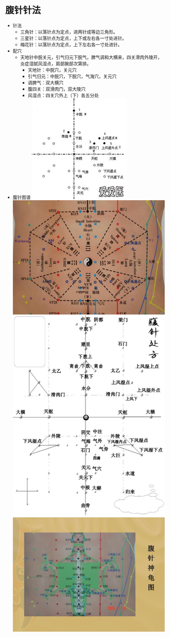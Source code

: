 # 腹针针法
- 针法
    - 三角针：以落针点为定点，进两针成等边三角形。
    - 三星针：以落针点为定点，上下或左右各一寸处进针。
    - 梅花针：以落针点为定点，上下左右各一寸处进针。
- 配穴
    - 天地针中脘关元，引气归元下脘气，脾气调和大横来，四关滑肉外陵开，炎症湿腻风湿点，肩部腕部次第排。
        - 天地针：中脘穴，关元穴
        - 引气归元：中脘穴，下脘穴，气海穴，关元穴
        - 调脾气：双大横穴
        - 腹四关：双滑肉门，双大陵穴
        - 风湿点：四关穴外上（下）各五分处
- 腹针图谱 ![图片](./腹针针法-幕布图片-284279-215522.jpg) ![图片](./腹针针法-幕布图片-471228-706973.jpg) ![图片](./腹针针法-幕布图片-263197-72145.jpg) ![图片](./腹针针法-幕布图片-518560-58326.jpg)
